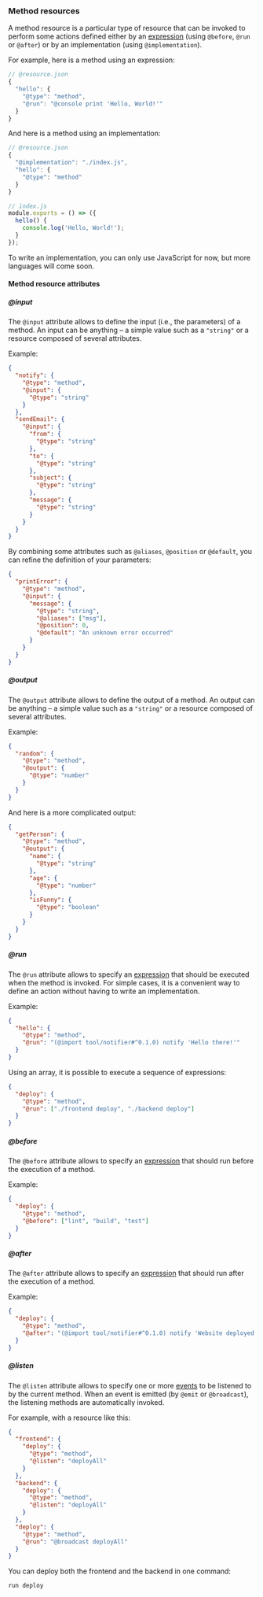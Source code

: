 ### Method resources

A method resource is a particular type of resource that can be invoked to perform some actions defined either by an [expression](/docs/reference/expressions) (using `@before`, `@run` or `@after`) or by an implementation (using `@implementation`).

For example, here is a method using an expression:

```js
// @resource.json
{
  "hello": {
    "@type": "method",
    "@run": "@console print 'Hello, World!'"
  }
}
```

And here is a method using an implementation:

```js
// @resource.json
{
  "@implementation": "./index.js",
  "hello": {
    "@type": "method"
  }
}
```

```js
// index.js
module.exports = () => ({
  hello() {
    console.log('Hello, World!');
  }
});
```

To write an implementation, you can only use JavaScript for now, but more languages will come soon.

#### Method resource attributes

##### @input

The `@input` attribute allows to define the input (i.e., the parameters) of a method. An input can be anything – a simple value such as a `"string"` or a resource composed of several attributes.

Example:

```json
{
  "notify": {
    "@type": "method",
    "@input": {
      "@type": "string"
    }
  },
  "sendEmail": {
    "@input": {
      "from": {
        "@type": "string"
      },
      "to": {
        "@type": "string"
      },
      "subject": {
        "@type": "string"
      },
      "message": {
        "@type": "string"
      }
    }
  }
}
```

By combining some attributes such as `@aliases`, `@position` or `@default`, you can refine the definition of your parameters:

```json
{
  "printError": {
    "@type": "method",
    "@input": {
      "message": {
        "@type": "string",
        "@aliases": ["msg"],
        "@position": 0,
        "@default": "An unknown error occurred"
      }
    }
  }
}
```

##### @output

The `@output` attribute allows to define the output of a method. An output can be anything – a simple value such as a `"string"` or a resource composed of several attributes.

Example:

```json
{
  "random": {
    "@type": "method",
    "@output": {
      "@type": "number"
    }
  }
}
```

And here is a more complicated output:

```json
{
  "getPerson": {
    "@type": "method",
    "@output": {
      "name": {
        "@type": "string"
      },
      "age": {
        "@type": "number"
      },
      "isFunny": {
        "@type": "boolean"
      }
    }
  }
}
```

##### @run

The `@run` attribute allows to specify an [expression](/docs/reference/expressions) that should be executed when the method is invoked. For simple cases, it is a convenient way to define an action without having to write an implementation.

Example:

```json
{
  "hello": {
    "@type": "method",
    "@run": "(@import tool/notifier#^0.1.0) notify 'Hello there!'"
  }
}
```

Using an array, it is possible to execute a sequence of expressions:

```json
{
  "deploy": {
    "@type": "method",
    "@run": ["./frontend deploy", "./backend deploy"]
  }
}
```

##### @before

The `@before` attribute allows to specify an [expression](/docs/reference/expressions) that should run before the execution of a method.

Example:

```json
{
  "deploy": {
    "@type": "method",
    "@before": ["lint", "build", "test"]
  }
}
```

##### @after

The `@after` attribute allows to specify an [expression](/docs/reference/expressions) that should run after the execution of a method.

Example:

```json
{
  "deploy": {
    "@type": "method",
    "@after": "(@import tool/notifier#^0.1.0) notify 'Website deployed'"
  }
}
```

##### @listen

The `@listen` attribute allows to specify one or more [events](/docs/reference/events) to be listened to by the current method. When an event is emitted (by `@emit` or `@broadcast`), the listening methods are automatically invoked.

For example, with a resource like this:

```json
{
  "frontend": {
    "deploy": {
      "@type": "method",
      "@listen": "deployAll"
    }
  },
  "backend": {
    "deploy": {
      "@type": "method",
      "@listen": "deployAll"
    }
  },
  "deploy": {
    "@type": "method",
    "@run": "@broadcast deployAll"
  }
}
```

You can deploy both the frontend and the backend in one command:

```shell
run deploy
```
